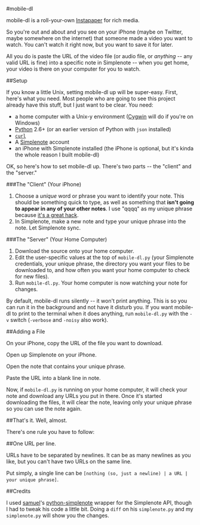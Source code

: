 #mobile-dl

mobile-dl is a roll-your-own [Instapaper](http://instapaper.com) for rich media.

So you're out and about and you see on your iPhone (maybe on Twitter, maybe somewhere on the internet) that someone made a video you want to watch. You can't watch it right now, but you want to save it for later.

All you do is paste the URL of the video file (or audio file, or *anything* -- any valid URL is fine) into a specific note in Simplenote -- when you get home, your video is there on your computer for you to watch.

##Setup

If you know a little Unix, setting mobile-dl up will be super-easy. First, here's what you need. Most people who are going to see this project already have this stuff, but I just want to be clear. You need:

- a home computer with a Unix-y environment ([Cygwin](http://www.cygwin.com/) will do if you're on Windows)
- [Python](http://python.org) 2.6+ (or an earlier version of Python with `json` installed)
- [`curl`][curl]
- A [Simplenote](http://simplenoteapp.com/) account
- an iPhone with Simplenote installed (the iPhone is optional, but it's kinda the whole reason I built mobile-dl)

OK, so here's how to set mobile-dl up. There's two parts -- the "client" and the "server."

###The "Client" (Your iPhone)

1. Choose a *unique* word or phrase you want to identify your note. This should be something quick to type, as well as something that **isn't going to appear in any of your other notes**. I use "qqqq" as my unique phrase because [it's a great hack](http://www.kungfugrippe.com/post/453204090/q-trick).
2. In Simplenote, make a new note and type your unique phrase into the note. Let Simplenote sync.

###The "Server" (Your Home Computer)

1. Download the source onto your home computer.
2. Edit the user-specific values at the top of `mobile-dl.py` (your Simplenote credentials, your unique phrase, the directory you want your files to be downloaded to, and how often you want your home computer to check for new files).
3. Run `mobile-dl.py`. Your home computer is now watching your note for changes.

By default, mobile-dl runs silently -- it won't print anything. This is so you can run it in the background and not have it disturb you. If you want mobile-dl to print to the terminal when it does anything, run `mobile-dl.py` with the `-v` switch (`-verbose` and `-noisy` also work).

##Adding a File

On your iPhone, copy the URL of the file you want to download.

Open up Simplenote on your iPhone.

Open the note that contains your unique phrase.

Paste the URL into a blank line in note.

Now, if `mobile-dl.py` is running on your home computer, it will check your note and download any URLs you put in there. Once it's started downloading the files, it will clear the note, leaving only your unique phrase so you can use the note again.

##That's it. Well, almost.

There's one rule you have to follow:

##One URL per line.

URLs have to be separated by newlines. It can be as many newlines as you like, but you can't have two URLs on the same line.

Put simply, a single line can be `[nothing (so, just a newline) | a URL | your unique phrase]`.

##Credits

I used [samuel](http://github.com/samuel)'s [python-simplenote](http://github.com/samuel/python-simplenote) wrapper for the Simplenote API, though I had to tweak his code a little bit. Doing a `diff` on his `simplenote.py` and my `simplenote.py` will show you the changes.


[curl]: http://en.wikipedia.org/wiki/Curl_(Unix)